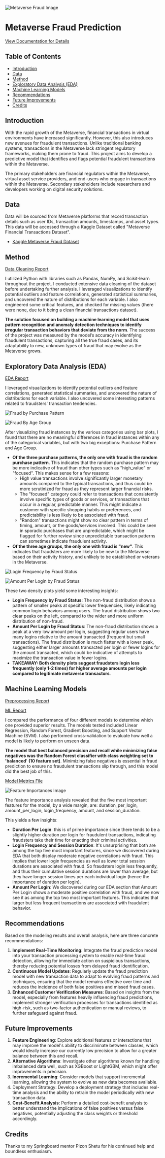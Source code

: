 ![Metaverse Fraud Image](/images/Metaverse%20Fraud%20Image.jpeg)

# Metaverse Fraud Prediction

[View Documentation for Details](/Notebooks/Capstone%203/Capstone_Final_Report.pdf)

## Table of Contents
- [Introduction](#introduction)
- [Data](#data)
- [Method](#method)
- [Exploratory Data Analysis (EDA)](#exploratory-data-analysis-eda)
- [Machine Learning Models](#machine-learning-models)
- [Recommendations](#recommendations)
- [Future Improvements](#future-improvements)
- [Credits](#credits)

## Introduction

With the rapid growth of the Metaverse, financial transactions in virtual environments have increased significantly. However, this also introduces new avenues for fraudulent transactions. Unlike traditional banking systems, transactions in the Metaverse lack stringent regulatory frameworks, making them prone to fraud. This project aims to develop a predictive model that identifies and flags potential fraudulent transactions within the Metaverse.

The primary stakeholders are financial regulators within the Metaverse, virtual asset service providers, and end-users who engage in transactions within the Metaverse. Secondary stakeholders include researchers and developers working on digital security solutions.

## Data
Data will be sourced from Metaverse platforms that record transaction details such as user IDs, transaction amounts, timestamps, and asset types. This data will be accessed through a Kaggle Dataset called "Metaverse Financial Transactions Dataset". 

- [Kaggle Metaverse Fraud Dataset](https://www.kaggle.com/datasets/faizaniftikharjanjua/metaverse-financial-transactions-dataset)

## Method
[Data Cleaning Report](/Notebooks/Capstone%203/01_Data_Wrangling.ipynb)

I utilized Python with libraries such as Pandas, NumPy, and Scikit-learn throughout the project. I conducted extensive data cleaning of the dataset before undertaking further analysis. I leveraged visualizations to identify potential outliers and feature correlations, generated statistical summaries, and uncovered the nature of distributions for each variable. I also engineered some critical features, and checked for missing values (there were none, due to it being a clean financial transactions dataset). 

**The solution focused on building a machine learning model that uses pattern recognition and anomaly detection techniques to identify irregular transaction behaviors that deviate from the norm**. The success of the project was measured by the model’s accuracy in identifying fraudulent transactions, capturing all the true fraud cases, and its adaptability to new, unknown types of fraud that may evolve as the Metaverse grows.

## Exploratory Data Analysis (EDA)
[EDA Report](/Notebooks/Capstone%203/02_Exploratory_Data_Analysis.ipynb)

I leveraged visualizations to identify potential outliers and feature correlations, generated statistical summaries, and uncovered the nature of distributions for each variable. I also uncovered some interesting patterns related to fraudsters' transaction tendencies. 

![Fraud by Purchase Pattern](/images/fraud_instances_by_purchase_pattern.png)

![Fraud By Age Group](/images/fraud_by_age_group.png)

After visualizing fraud instances by the various categories using bar plots, I found that there are no meaningful differences in fraud instances within any of the categorical variables, but with two big exceptions: Purchase Pattern and Age Group.    
- **Of the three purchase patterns, the only one with fraud is the random purchase pattern**. This indicates that the random purchase pattern may be more indicative of fraud than other types such as "high_value" or "focused". This makes sense for a few reasons: 
    - High value transactions involve significantly larger monetary amounts compared to the typical transactions, and thus could be more scrutinized for fraud as they represent larger financial risks.
    - The "focused" category could refer to transactions that consistently involve specific types of goods or services, or transactions that occur in a regular, predictable manner. This might indicate a customer with specific shopping habits or preferences, and predictability is less likely to be associated with fraud. 
    - "Random" transactions might show no clear pattern in terms of timing, amount, or the goods/services involved. This could be seen in sporadic purchases that are unpredictable, which might be flagged for further review since unpredictable transaction patterns can sometimes indicate fraudulent activity.
- **Of the three age groups, the only one with fraud is "new"**. This indicates that fraudsters are more likely to be new to the Metaverse based on their activity history, and unlikely to be established or veterans in the Metaverse. 

![Login Frequency by Fraud Status](/images/login_frequency_by_fraud_status_density_plot.png)

![Amount Per Login by Fraud Status](/images/amount_per_login_by_fraud_status_density_plot.png)

These two density plots yield some interesting insights: 
- **Login Frequency by Fraud Status**: The non-fraud distribution shows a pattern of smaller peaks at specific lower frequencies, likely indicating common login behaviors among users. The fraud distribution shows two clear peaks on the left, compared to the wider and more uniform distribution of non-fraud.
- **Amount Per Login by Fraud Status**: The non-fraud distribution shows a peak at a very low amount per login, suggesting regular users have many logins relative to the amount transacted (frequent but small transactions). The fraud distribution is much flatter with a lower peak, suggesting either larger amounts transacted per login or fewer logins for the amount transacted, which could be indicative of attempts to maximize the transaction value in fewer logins.
- **TAKEAWAY: Both density plots suggest fraudsters login less frequently (only 1-2 times) for higher average amounts per login compared to legitimate metaverse transactors**. 

## Machine Learning Models
[Preprocessing Report](/Notebooks/Capstone%203/03_Preprocessing_Training_Data.ipynb)

[ML Report](/Notebooks/Capstone%203/04_Modeling.ipynb)

I compared the performance of four different models to determine which one provided superior results. The models tested included Linear Regression, Random Forest, Gradient Boosting, and Support Vector Machine (SVM). I also performed cross-validation to evaluate how well a model is likely to perform on unseen data. 

**The model that best balanced precision and recall while minimizing false negatives was the Random Forest classifier with class weighting set to 'balanced' (10 feature set)**. Minimizing false negatives is essential in fraud prediction to ensure no fraudulent transactions slip through, and this model did the best job of this. 

[Model Metrics File](/Notebooks/Capstone%203/model_overview.csv)

![Feature Importances Image](/images/feature_importances_graph_fraud.png)

The feature importance analysis revealed that the five most important features for the model, by a wide margin, are: duration_per_login, amount_per_login, login_frequency, amount, and session_duration. 

This yields a few insights: 
- **Duration Per Login**: this is of prime importance since there tends to be a slightly higher duration per login for fraudulent transactions, indicating fraudsters take their time for enacting their criminal activities. 
- **Login Frequency and Session Duration**: It's unsurprising that both are among the top five most important features, since we discovered during EDA that both display moderate negative correlations with fraud. This implies that lower login frequencies as well as lower total session durations are associated with fraud. So fraudsters login less frequently, and thus their cumulative session durations are lower than average, but they have longer session times per each individual login (hence the importance of duration per login). 
- **Amount Per Login**: We discovered during our EDA section that Amount Per Login shows a moderate positive correlation with fraud, and we now see it as among the top two most important features. This indicates that larger but less frequent transactions are associated with fraudulent behavior. 

## Recommendations

Based on the modeling results and overall analysis, here are three concrete recommendations: 

1. **Implement Real-Time Monitoring**: Integrate the fraud prediction model into your transaction processing system to enable real-time fraud detection, allowing for immediate action on suspicious transactions, thereby reducing potential losses from delayed fraud identification.
2. **Continuous Model Updates**: Regularly update the fraud prediction model with new transaction data to adapt to evolving fraud patterns and techniques, ensuring that the model remains effective over time and reduces the incidence of both false positives and missed fraud cases.
3. **Enhanced Customer Verification Measures**: Based on insights from the model, especially from features heavily influencing fraud predictions, implement stronger verification processes for transactions identified as high-risk, such as two-factor authentication or manual reviews, to further safeguard against fraud.

## Future Improvements
1. **Feature Engineering**: Explore additional features or interactions that may improve the model's ability to discriminate between classes, which would ideally increase our currently low precision to allow for a greater balance between this and recall. 
2. **Alternative Algorithms**: Investigate other algorithms known for handling imbalanced data well, such as XGBoost or LightGBM, which might offer improvements in precision.
3. **Incremental Learning**: Consider models that support incremental learning, allowing the system to evolve as new data becomes available.
4. Deployment Strategy: Develop a deployment strategy that includes real-time analysis and the ability to retrain the model periodically with new transaction data.
5. **Cost-Benefit Analysis**: Perform a detailed cost-benefit analysis to better understand the implications of false positives versus false negatives, potentially adjusting the class weights or threshold accordingly.

## Credits
Thanks to my Springboard mentor Pizon Shetu for his continued help and boundless enthusiasm. 

